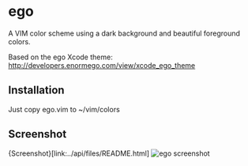 # ego

A VIM color scheme using a dark background and beautiful foreground colors.

Based on the ego Xcode theme: http://developers.enormego.com/view/xcode_ego_theme

## Installation

Just copy ego.vim to ~/vim/colors

## Screenshot

{Screenshot}[link:../api/files/README.html]
![ego screenshot](http://github.com/geetarista/ego.vim/raw/master/screenshot.png)
